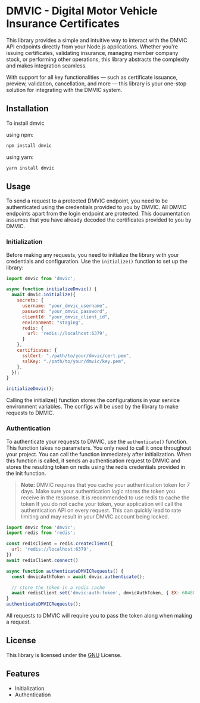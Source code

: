 # DMVIC - Digital Motor Vehicle Insurance Certificates

This library provides a simple and intuitive way to interact with the DMVIC API endpoints directly from your Node.js applications. Whether you're issuing certificates, validating insurance, managing member company stock, or performing other operations, this library abstracts the complexity and makes integration seamless.

With support for all key functionalities — such as certificate issuance, preview, validation, cancellation, and more — this library is your one-stop solution for integrating with the DMVIC system.

## Installation

To install dmvic

using npm:
```bash
npm install dmvic
```
 using yarn:

```bash
yarn install dmvic
```

## Usage

To send a request to a protected DMVIC endpoint, you need to be authenticated using the credentials provided to you by DMVIC. All DMVIC endpoints apart from the login endpoint are protected. This documentation assumes that you have already decoded the certificates provided to you by DMVIC.

### Initialization

Before making any requests, you need to initialize the library with your credentials and configuration. Use the `initialize()` function to set up the library:


```javascript
import dmvic from 'dmvic';

async function initializeDmvic() {
  await dmvic.initialize({
    secrets: {
      username: "your_dmvic_username",
      password: "your_dmvic_password",
      clientId: "your_dmvic_client_id",
      environment: "staging",
      redis: {
        url: 'redis://localhost:6379',
      }
    },
    certificates: {
      sslCert: "./path/to/your/dmvic/cert.pem",
      sslKey: "./path/to/your/dmvic/key.pem",
    },
  });
}

initializeDmvic();
```

Calling the initialize() function stores the configurations in your service environment variables. The configs will be used by the library to make requests to DMVIC.

### Authentication
To authenticate your requests to DMVIC, use the `authenticate()` function. This function takes no parameters. You only need to call it once throughout your project. You can call the function immediately after initialization. When this function is called, it sends an authentication request to DMVIC and stores the resulting token on redis using the redis credentials provided in the init function.

> **Note:** DMVIC requires that you cache your authentication token for 7 days. Make sure your authentication logic stores the token you receive in the response.
> It is recommended to use redis to cache the token
> If you do not cache your token, your application will call the authentication API on every request. This can quickly lead to rate limiting and may result in your DMVIC account being locked.

```javascript
import dmvic from 'dmvic';
import redis from 'redis';

const redisClient = redis.createClient({
  url: 'redis://localhost:6379',
})
await redisClient.connect()

async function authenticateDMVICRequests() {
  const dmvicAuthToken = await dmvic.authenticate();

  // store the token in a redis cache
  await redisClient.set('dmvic:auth:token', dmvicAuthToken, { EX: 604800 });
}
authenticateDMVICRequests();
```

All requests to DMVIC will require you to pass the token along when making a request.

## License

This library is licensed under the [GNU](https://www.gnu.org/licenses/lgpl-3.0.md/) License.

## Features

- Initialization
- Authentication
